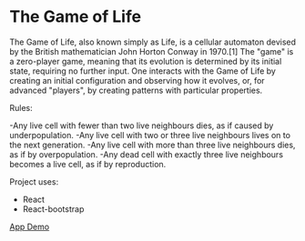 # The Game of Life


The Game of Life, also known simply as Life, is a cellular automaton devised by the British mathematician John Horton Conway in 1970.[1]
The "game" is a zero-player game, meaning that its evolution is determined by its initial state, requiring no further input. One interacts with the Game of Life by creating an initial configuration and observing how it evolves, or, for advanced "players", by creating patterns with particular properties.


Rules:

-Any live cell with fewer than two live neighbours dies, as if caused by underpopulation.
-Any live cell with two or three live neighbours lives on to the next generation.
-Any live cell with more than three live neighbours dies, as if by overpopulation.
-Any dead cell with exactly three live neighbours becomes a live cell, as if by reproduction.


Project uses:
- React
- React-bootstrap



[App Demo](https://build-zcvcbmttbf.now.sh/)